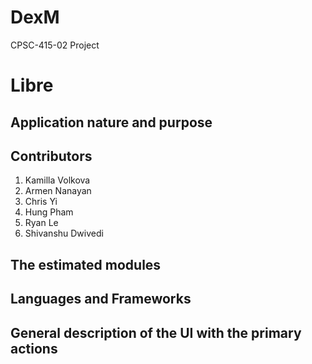 
# DexM
CPSC-415-02 Project

# Libre

## Application nature and purpose


## Contributors

1. Kamilla Volkova
2. Armen Nanayan
3. Chris Yi
4. Hung Pham
5. Ryan Le
6. Shivanshu Dwivedi

## The estimated modules


## Languages and Frameworks 


## General description of the UI with the primary actions

